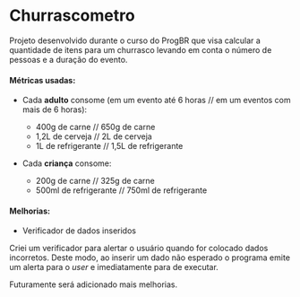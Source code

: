 # Churrascometro
 Projeto desenvolvido durante o curso do ProgBR que visa calcular a quantidade de itens para um churrasco levando em conta o número de pessoas e a duração do evento.

 #### Métricas usadas:

 - Cada **adulto** consome (em um evento até 6 horas // em um eventos com mais de 6 horas):
    - 400g de carne // 650g de carne
    - 1,2L de cerveja // 2L de cerveja
    - 1L de refrigerante // 1,5L de refrigerante

- Cada **criança** consome:
    - 200g de carne // 325g de carne
    - 500ml de refrigerante // 750ml de refrigerante

 #### Melhorias:

 - Verificador de dados inseridos

 Criei um verificador para alertar o usuário quando for colocado dados incorretos. Deste modo, ao inserir um dado não esperado o programa emite um alerta para o *user* e imediatamente para de executar.


Futuramente será adicionado mais melhorias.
